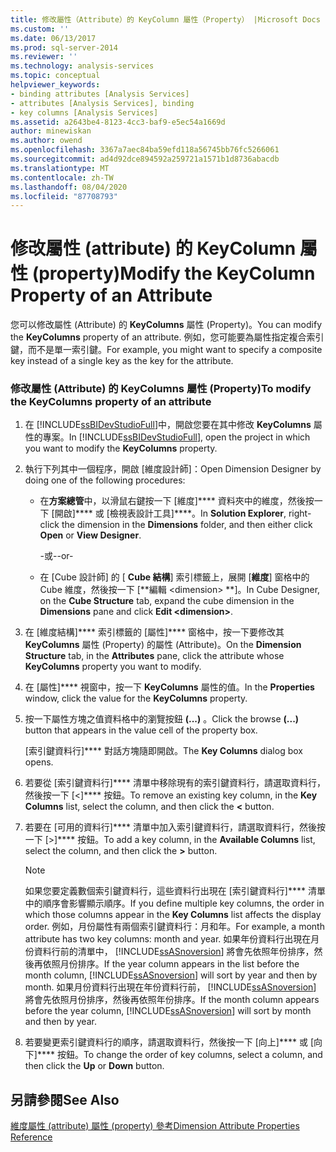 ```yaml
---
title: 修改屬性（Attribute）的 KeyColumn 屬性（Property） |Microsoft Docs
ms.custom: ''
ms.date: 06/13/2017
ms.prod: sql-server-2014
ms.reviewer: ''
ms.technology: analysis-services
ms.topic: conceptual
helpviewer_keywords:
- binding attributes [Analysis Services]
- attributes [Analysis Services], binding
- key columns [Analysis Services]
ms.assetid: a2643be4-8123-4cc3-baf9-e5ec54a1669d
author: minewiskan
ms.author: owend
ms.openlocfilehash: 3367a7aec84ba59efd118a56745bb76fc5266061
ms.sourcegitcommit: ad4d92dce894592a259721a1571b1d8736abacdb
ms.translationtype: MT
ms.contentlocale: zh-TW
ms.lasthandoff: 08/04/2020
ms.locfileid: "87708793"
---
```

# <a name="modify-the-keycolumn-property-of-an-attribute"></a><span data-ttu-id="02afe-102">修改屬性 (attribute) 的 KeyColumn 屬性 (property)</span><span class="sxs-lookup"><span data-stu-id="02afe-102">Modify the KeyColumn Property of an Attribute</span></span>
  <span data-ttu-id="02afe-103">您可以修改屬性 (Attribute) 的 **KeyColumns** 屬性 (Property)。</span><span class="sxs-lookup"><span data-stu-id="02afe-103">You can modify the **KeyColumns** property of an attribute.</span></span> <span data-ttu-id="02afe-104">例如，您可能要為屬性指定複合索引鍵，而不是單一索引鍵。</span><span class="sxs-lookup"><span data-stu-id="02afe-104">For example, you might want to specify a composite key instead of a single key as the key for the attribute.</span></span>  
  
### <a name="to-modify-the-keycolumns-property-of-an-attribute"></a><span data-ttu-id="02afe-105">修改屬性 (Attribute) 的 KeyColumns 屬性 (Property)</span><span class="sxs-lookup"><span data-stu-id="02afe-105">To modify the KeyColumns property of an attribute</span></span>  
  
1.  <span data-ttu-id="02afe-106">在 [!INCLUDE[ssBIDevStudioFull](../../includes/ssbidevstudiofull-md.md)]中，開啟您要在其中修改 **KeyColumns** 屬性的專案。</span><span class="sxs-lookup"><span data-stu-id="02afe-106">In [!INCLUDE[ssBIDevStudioFull](../../includes/ssbidevstudiofull-md.md)], open the project in which you want to modify the **KeyColumns** property.</span></span>  
  
2.  <span data-ttu-id="02afe-107">執行下列其中一個程序，開啟 [維度設計師]：</span><span class="sxs-lookup"><span data-stu-id="02afe-107">Open Dimension Designer by doing one of the following procedures:</span></span>  
  
    -   <span data-ttu-id="02afe-108">在**方案總管**中，以滑鼠右鍵按一下 [維度]\*\*\*\* 資料夾中的維度，然後按一下 [開啟]\*\*\*\* 或 [檢視表設計工具]\*\*\*\*。</span><span class="sxs-lookup"><span data-stu-id="02afe-108">In **Solution Explorer**, right-click the dimension in the **Dimensions** folder, and then either click **Open** or **View Designer**.</span></span>  
  
         <span data-ttu-id="02afe-109">-或-</span><span class="sxs-lookup"><span data-stu-id="02afe-109">-or-</span></span>  
  
    -   <span data-ttu-id="02afe-110">在 [Cube 設計師] 的 [ **Cube 結構**] 索引標籤上，展開 [**維度**] 窗格中的 Cube 維度，然後按一下 [\*\*編輯 \<dimension> \*\*]。</span><span class="sxs-lookup"><span data-stu-id="02afe-110">In Cube Designer, on the **Cube Structure** tab, expand the cube dimension in the **Dimensions** pane and click **Edit \<dimension>**.</span></span>  
  
3.  <span data-ttu-id="02afe-111">在 [維度結構]\*\*\*\* 索引標籤的 [屬性]\*\*\*\* 窗格中，按一下要修改其 **KeyColumns** 屬性 (Property) 的屬性 (Attribute)。</span><span class="sxs-lookup"><span data-stu-id="02afe-111">On the **Dimension Structure** tab, in the **Attributes** pane, click the attribute whose **KeyColumns** property you want to modify.</span></span>  
  
4.  <span data-ttu-id="02afe-112">在 [屬性]\*\*\*\* 視窗中，按一下 **KeyColumns** 屬性的值。</span><span class="sxs-lookup"><span data-stu-id="02afe-112">In the **Properties** window, click the value for the **KeyColumns** property.</span></span>  
  
5.  <span data-ttu-id="02afe-113">按一下屬性方塊之值資料格中的瀏覽按鈕 **(...)** 。</span><span class="sxs-lookup"><span data-stu-id="02afe-113">Click the browse **(...)** button that appears in the value cell of the property box.</span></span>  
  
     <span data-ttu-id="02afe-114">[索引鍵資料行]\*\*\*\* 對話方塊隨即開啟。</span><span class="sxs-lookup"><span data-stu-id="02afe-114">The **Key Columns** dialog box opens.</span></span>  
  
6.  <span data-ttu-id="02afe-115">若要從 [索引鍵資料行]\*\*\*\* 清單中移除現有的索引鍵資料行，請選取資料行，然後按一下 [\<]\*\*\*\* 按鈕。</span><span class="sxs-lookup"><span data-stu-id="02afe-115">To remove an existing key column, in the **Key Columns** list, select the column, and then click the **\<** button.</span></span>  
  
7.  <span data-ttu-id="02afe-116">若要在 [可用的資料行]\*\*\*\* 清單中加入索引鍵資料行，請選取資料行，然後按一下 [>]\*\*\*\* 按鈕。</span><span class="sxs-lookup"><span data-stu-id="02afe-116">To add a key column, in the **Available Columns** list, select the column, and then click the **>** button.</span></span>  
  
    > [!NOTE]  
    >  <span data-ttu-id="02afe-117">如果您要定義數個索引鍵資料行，這些資料行出現在 [索引鍵資料行]\*\*\*\* 清單中的順序會影響顯示順序。</span><span class="sxs-lookup"><span data-stu-id="02afe-117">If you define multiple key columns, the order in which those columns appear in the **Key Columns** list affects the display order.</span></span> <span data-ttu-id="02afe-118">例如，月份屬性有兩個索引鍵資料行：月和年。</span><span class="sxs-lookup"><span data-stu-id="02afe-118">For example, a month attribute has two key columns: month and year.</span></span> <span data-ttu-id="02afe-119">如果年份資料行出現在月份資料行前的清單中， [!INCLUDE[ssASnoversion](../../includes/ssasnoversion-md.md)] 將會先依照年份排序，然後再依照月份排序。</span><span class="sxs-lookup"><span data-stu-id="02afe-119">If the year column appears in the list before the month column, [!INCLUDE[ssASnoversion](../../includes/ssasnoversion-md.md)] will sort by year and then by month.</span></span> <span data-ttu-id="02afe-120">如果月份資料行出現在年份資料行前， [!INCLUDE[ssASnoversion](../../includes/ssasnoversion-md.md)] 將會先依照月份排序，然後再依照年份排序。</span><span class="sxs-lookup"><span data-stu-id="02afe-120">If the month column appears before the year column, [!INCLUDE[ssASnoversion](../../includes/ssasnoversion-md.md)] will sort by month and then by year.</span></span>  
  
8.  <span data-ttu-id="02afe-121">若要變更索引鍵資料行的順序，請選取資料行，然後按一下 [向上]\*\*\*\* 或 [向下]\*\*\*\* 按鈕。</span><span class="sxs-lookup"><span data-stu-id="02afe-121">To change the order of key columns, select a column, and then click the **Up** or **Down** button.</span></span>  
  
## <a name="see-also"></a><span data-ttu-id="02afe-122">另請參閱</span><span class="sxs-lookup"><span data-stu-id="02afe-122">See Also</span></span>  
 [<span data-ttu-id="02afe-123">維度屬性 (attribute) 屬性 (property) 參考</span><span class="sxs-lookup"><span data-stu-id="02afe-123">Dimension Attribute Properties Reference</span></span>](dimension-attribute-properties-reference.md)  
  
  
